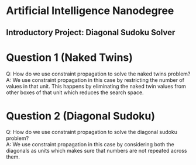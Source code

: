 # Artificial Intelligence Nanodegree
## Introductory Project: Diagonal Sudoku Solver

# Question 1 (Naked Twins)
Q: How do we use constraint propagation to solve the naked twins problem?  
A: We use constraint propagation in this case by restricting the number of values in that unit. This happens by 
eliminating the naked twin values from other boxes of that unit which reduces the search space.
 
# Question 2 (Diagonal Sudoku)
Q: How do we use constraint propagation to solve the diagonal sudoku problem?  
A: We use constraint propagation in this case by considering both the diagonals as units which makes sure that numbers 
are not repeated across them.
